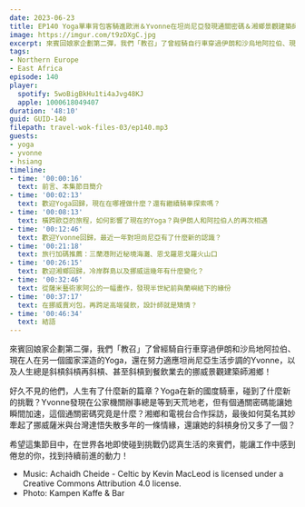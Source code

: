 ```yaml
---
date: 2023-06-23
title: EP140 Yoga單車背包客騎進歐洲＆Yvonne在坦尚尼亞發現通關密碼＆湘鄉景觀建築師在挪威賣刈包 | 三週年企劃．來賓回娘家(2)
image: https://imgur.com/t9zDXgC.jpg
excerpt: 來賓回娘家企劃第二彈，我們「教召」了曾經騎自行車穿過伊朗和沙烏地阿拉伯、現在人在另一個國家深造的Yoga，還在努力適應坦尚尼亞生活步調的Yvonne，以及人生總是斜槓斜槓再斜槓、甚至斜槓到餐飲業去的挪威景觀建築師湘鄉！希望他們的故事，能讓工作中感到倦怠的你，找到持續前進的動力！
tags:
- Northern Europe
- East Africa
episode: 140
player:
  spotify: 5woBigBkHu1ti4aJvg48KJ
  apple: 1000618049407
duration: '48:10'
guid: GUID-140
filepath: travel-wok-files-03/ep140.mp3
guests:
- yoga
- yvonne
- hsiang
timeline:
- time: '00:00:16'
  text: 前言、本集節目簡介
- time: '00:02:13'
  text: 歡迎Yoga回歸，現在在哪裡做什麼？還有繼續騎車探索嗎？
- time: '00:08:13'
  text: 橫跨歐亞的旅程，如何影響了現在的Yoga？與伊朗人和阿拉伯人的再次相遇
- time: '00:12:46'
  text: 歡迎Yvonne回歸，最近一年對坦尚尼亞有了什麼新的認識？
- time: '00:21:18'
  text: 旅行加碼推薦：三蘭港附近秘境海灘、恩戈羅恩戈羅火山口
- time: '00:26:15'
  text: 歡迎湘鄉回歸，冷岸群島以及挪威這幾年有什麼變化？
- time: '00:32:46'
  text: 從薩米藝術家阿公的一幅畫作，發現半世紀前與蘭嶼結下的緣份
- time: '00:37:17'
  text: 在挪威賣刈包，再跨足高端餐飲，設計師就是矯情？
- time: '00:46:34'
  text: 結語
---
```

來賓回娘家企劃第二彈，我們「教召」了曾經騎自行車穿過伊朗和沙烏地阿拉伯、現在人在另一個國家深造的Yoga，還在努力適應坦尚尼亞生活步調的Yvonne，以及人生總是斜槓斜槓再斜槓、甚至斜槓到餐飲業去的挪威景觀建築師湘鄉！

好久不見的他們，人生有了什麼新的篇章？Yoga在新的國度騎車，碰到了什麼新的挑戰？Yvonne發現在公家機關辦事總是等到天荒地老，但有個通關密碼能讓她瞬間加速，這個通關密碼究竟是什麼？湘鄉和電視台合作採訪，最後如何莫名其妙牽起了挪威薩米與台灣達悟失散多年的一條情緣，還讓她的斜槓身份又多了一個？

希望這集節目中，在世界各地即使碰到挑戰仍認真生活的來賓們，能讓工作中感到倦怠的你，找到持續前進的動力！

* Music: Achaidh Cheide - Celtic by Kevin MacLeod is licensed under a Creative Commons Attribution 4.0 license. 
* Photo: Kampen Kaffe & Bar